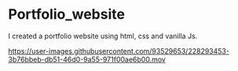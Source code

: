 # Portfolio_website
I created a portfolio website using html, css and vanilla Js.

https://user-images.githubusercontent.com/93529653/228293453-3b76bbeb-db51-46d0-9a55-971f00ae6b00.mov

